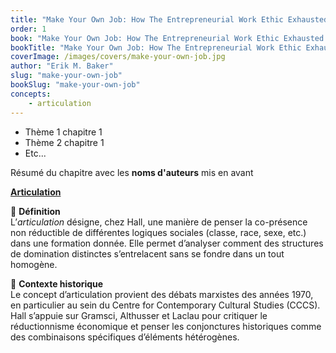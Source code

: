 ```yaml
---
title: "Make Your Own Job: How The Entrepreneurial Work Ethic Exhausted America"
order: 1
book: "Make Your Own Job: How The Entrepreneurial Work Ethic Exhausted America"
bookTitle: "Make Your Own Job: How The Entrepreneurial Work Ethic Exhausted America"
coverImage: /images/covers/make-your-own-job.jpg
author: "Erik M. Baker"
slug: "make-your-own-job"
bookSlug: "make-your-own-job"
concepts:
    - articulation
---
```



<!--themes:start-->
- Thème 1 chapitre 1
- Thème 2 chapitre 1
- Etc...
<!--themes:end--> 


<!--summary:start-->
Résumé du chapitre avec les **noms d'auteurs** mis en avant
<!--summary:end-->



<!--concepts:start-->

[**Articulation**](/concepts/articulation)

🔹 **Définition**  
L’*articulation* désigne, chez Hall, une manière de penser la co-présence non réductible de différentes logiques sociales (classe, race, sexe, etc.) dans une formation donnée. Elle permet d’analyser comment des structures de domination distinctes s’entrelacent sans se fondre dans un tout homogène.

🔹 **Contexte historique**  
Le concept d’articulation provient des débats marxistes des années 1970, en particulier au sein du Centre for Contemporary Cultural Studies (CCCS). Hall s’appuie sur Gramsci, Althusser et Laclau pour critiquer le réductionnisme économique et penser les conjonctures historiques comme des combinaisons spécifiques d’éléments hétérogènes.

<!--concepts:end-->